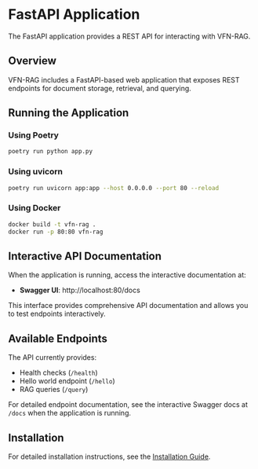 # FastAPI Application

The FastAPI application provides a REST API for interacting with VFN-RAG.

## Overview

VFN-RAG includes a FastAPI-based web application that exposes REST endpoints for document storage, retrieval, and querying.

## Running the Application

### Using Poetry

```bash
poetry run python app.py
```

### Using uvicorn

```bash
poetry run uvicorn app:app --host 0.0.0.0 --port 80 --reload
```

### Using Docker

```bash
docker build -t vfn-rag .
docker run -p 80:80 vfn-rag
```

## Interactive API Documentation

When the application is running, access the interactive documentation at:

- **Swagger UI**: http://localhost:80/docs

This interface provides comprehensive API documentation and allows you to test endpoints interactively.

## Available Endpoints

The API currently provides:

- Health checks (`/health`)
- Hello world endpoint (`/hello`)
- RAG queries (`/query`)

For detailed endpoint documentation, see the interactive Swagger docs at `/docs` when the application is running.

## Installation

For detailed installation instructions, see the [Installation Guide](../guides/installation.md).

